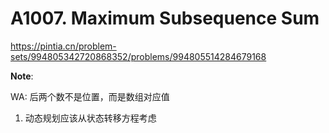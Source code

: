 # A1007. Maximum Subsequence Sum

https://pintia.cn/problem-sets/994805342720868352/problems/994805514284679168

**Note**:

WA: 后两个数不是位置，而是数组对应值

1. 动态规划应该从状态转移方程考虑



